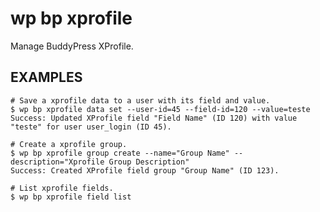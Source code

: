 #	wp bp xprofile

Manage BuddyPress XProfile.

## EXAMPLES

	# Save a xprofile data to a user with its field and value.
	$ wp bp xprofile data set --user-id=45 --field-id=120 --value=teste
	Success: Updated XProfile field "Field Name" (ID 120) with value  "teste" for user user_login (ID 45).
	
	# Create a xprofile group.
	$ wp bp xprofile group create --name="Group Name" --description="Xprofile Group Description"
	Success: Created XProfile field group "Group Name" (ID 123).
	
	# List xprofile fields.
	$ wp bp xprofile field list
